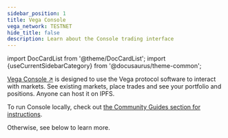 ```yaml
---
sidebar_position: 1
title: Vega Console
vega_network: TESTNET
hide_title: false
description: Learn about the Console trading interface
---
```

import DocCardList from '@theme/DocCardList';
import {useCurrentSidebarCategory} from '@docusaurus/theme-common';

[Vega Console ↗](https://console.vega.xyz) is designed to use the Vega protocol software to interact with markets. See existing markets, place trades and see your portfolio and positions. Anyone can host it on IPFS.

To run Console locally, check out [the Community Guides section for instructions](../tutorials/community-created#self-hosting-console).

Otherwise, see below to learn more.

<DocCardList items={useCurrentSidebarCategory().items}/>
